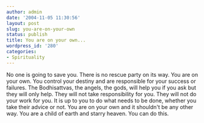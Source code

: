 ```yaml
---
author: admin
date: '2004-11-05 11:30:56'
layout: post
slug: you-are-on-your-own
status: publish
title: You are on your own...
wordpress_id: '280'
categories:
- Spirituality
---
```


No one is going to save you. There is no rescue party on its way. You
are on your own. You control your destiny and are responsible for your
success or failures. The Bodhisattvas, the angels, the gods, will help
you if you ask but they will only help. They will not take
responsibility for you. They will not do your work for you. It is up to
you to do what needs to be done, whether you take their advice or not.
You are on your own and it shouldn't be any other way. You are a child
of earth and starry heaven. You can do this.
